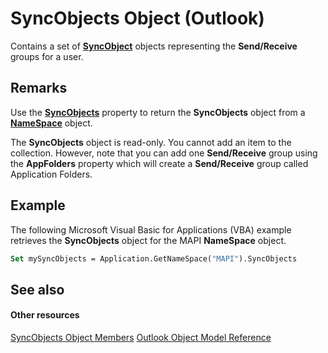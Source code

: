 
# SyncObjects Object (Outlook)

Contains a set of  **[SyncObject](099865b6-767f-8022-6839-875624f284f7.md)** objects representing the **Send/Receive** groups for a user.


## Remarks

Use the  **[SyncObjects](0948f154-022f-b12e-87e3-1b3a4ce127c3.md)** property to return the **SyncObjects** object from a **[NameSpace](f0dcaa19-07f5-5d42-a3bf-2e42b7885644.md)** object.

The  **SyncObjects** object is read-only. You cannot add an item to the collection. However, note that you can add one **Send/Receive** group using the **AppFolders** property which will create a **Send/Receive** group called Application Folders.


## Example

The following Microsoft Visual Basic for Applications (VBA) example retrieves the  **SyncObjects** object for the MAPI **NameSpace** object.


```vb
Set mySyncObjects = Application.GetNameSpace("MAPI").SyncObjects
```


## See also


#### Other resources


[SyncObjects Object Members](f8302d59-6a53-bd63-be46-6e7398038e09.md)
[Outlook Object Model Reference](http://msdn.microsoft.com/library/73221b13-d8d8-99b8-3394-b95dbbfd5ddc%28Office.15%29.aspx)
